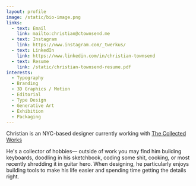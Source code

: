 ```yaml
---
layout: profile
image: /static/bio-image.png
links:
  - text: Email
    link: mailto:christian@ctownsend.me
  - text: Instagram
    link: https://www.instagram.com/_twerkus/
  - text: LinkedIn
    link: https://www.linkedin.com/in/christian-townsend
  - text: Resume
    link: /static/christian-townsend-resume.pdf
interests:
  - Typography
  - Branding
  - 3D Graphics / Motion
  - Editorial
  - Type Design
  - Generative Art
  - Exhibition
  - Packaging
---
```

Christian is an NYC-based designer currently working with [The Collected Works](https://thecollectedworks.com/)

He's a collector of hobbies— outside of work you may find him building keyboards, doodling in his sketchbook, coding some shit, cooking, or most recently shredding it in guitar hero. When designing, he particularly enjoys building tools to make his life easier and spending time getting the <span class="nowrap">details right.</span>